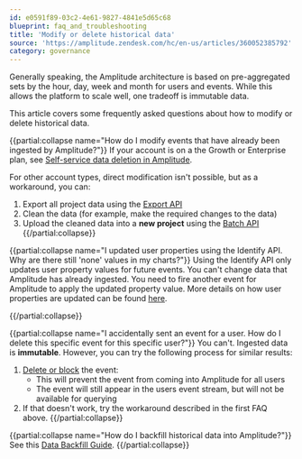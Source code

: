 ```yaml
---
id: e0591f89-03c2-4e61-9827-4841e5d65c68
blueprint: faq_and_troubleshooting
title: 'Modify or delete historical data'
source: 'https://amplitude.zendesk.com/hc/en-us/articles/360052385792'
category: governance
---
```

Generally speaking, the Amplitude architecture is based on pre-aggregated sets by the hour, day, week and month for users and events. While this allows the platform to scale well, one tradeoff is immutable data.

This article covers some frequently asked questions about how to modify or delete historical data.


{{partial:collapse name="How do I modify events that have already been ingested by Amplitude?"}}
If your account is on a the Growth or Enterprise plan, see [Self-service data deletion in Amplitude](/docs/admin/account-management/self-service-data-deletion-in-amplitude).

For other account types, direct modification isn't possible, but as a workaround, you can:

1. Export all project data using the [Export API](/docs/apis/analytics/export)
2. Clean the data (for example, make the required changes to the data)
3. Upload the cleaned data into a **new project** using the [Batch API](/docs/apis/analytics/batch-event-upload)
{{/partial:collapse}}


{{partial:collapse name="I updated user properties using the Identify API. Why are there still 'none' values in my charts?"}}
Using the Identify API only updates user property values for future events. You can't change data that Amplitude has already ingested. You need to fire another event for Amplitude to apply the updated property value. More details on how user properties are updated can be found [here](/docs/data/user-properties-and-events). 

{{/partial:collapse}}


{{partial:collapse name="I accidentally sent an event for a user. How do I delete this specific event for this specific user?"}}
You can't. Ingested data is **immutable**. However, you can try the following process for similar results:

1. [Delete or block](/docs/data/remove-invalid-data) the event:
	* This will prevent the event from coming into Amplitude for all users
	* The event will still appear in the users event stream, but will not be available for querying
2. If that doesn't work, try the workaround described in the first FAQ above.
{{/partial:collapse}}

{{partial:collapse name="How do I backfill historical data into Amplitude?"}}
See this [Data Backfill Guide](/docs/data/data-backfill).
{{/partial:collapse}}
